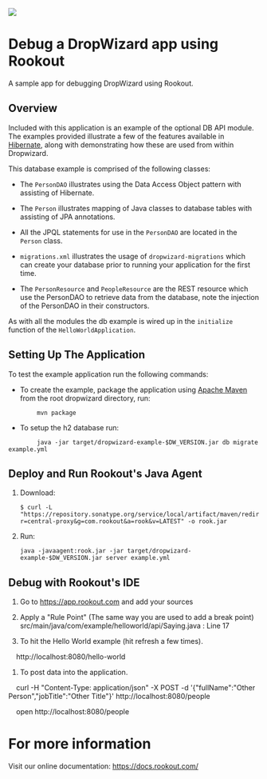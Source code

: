 [<img src="https://img.shields.io/travis/playframework/play-java-starter-example.svg"/>](https://travis-ci.org/playframework/play-java-starter-example)

# Debug a DropWizard app using Rookout

A sample app for debugging DropWizard using Rookout.

## Overview

Included with this application is an example of the optional DB API module. The examples provided illustrate a few of
the features available in [Hibernate](http://hibernate.org/), along with demonstrating how these are used from within
Dropwizard.

This database example is comprised of the following classes:

* The `PersonDAO` illustrates using the Data Access Object pattern with assisting of Hibernate.

* The `Person` illustrates mapping of Java classes to database tables with assisting of JPA annotations.

* All the JPQL statements for use in the `PersonDAO` are located in the `Person` class.

* `migrations.xml` illustrates the usage of `dropwizard-migrations` which can create your database prior to running
your application for the first time.

* The `PersonResource` and `PeopleResource` are the REST resource which use the PersonDAO to retrieve data from the database, note the injection
of the PersonDAO in their constructors.

As with all the modules the db example is wired up in the `initialize` function of the `HelloWorldApplication`.

## Setting Up The Application

To test the example application run the following commands:

* To create the example, package the application using [Apache Maven](https://maven.apache.org/) from the root dropwizard directory, run:
```
        mvn package
```
* To setup the h2 database run:
```
        java -jar target/dropwizard-example-$DW_VERSION.jar db migrate example.yml
```

## Deploy and Run Rookout's Java Agent

1.  Download:

    ```
    $ curl -L "https://repository.sonatype.org/service/local/artifact/maven/redirect?r=central-proxy&g=com.rookout&a=rook&v=LATEST" -o rook.jar
    ```

1. Run:

    ```
    java -javaagent:rook.jar -jar target/dropwizard-example-$DW_VERSION.jar server example.yml
    ```

## Debug with Rookout's IDE
1. Go to https://app.rookout.com and add your sources

1. Apply a "Rule Point" (The same way you are used to add a break point)
   src/main/java/com/example/helloworld/api/Saying.java : Line 17

1. To hit the Hello World example (hit refresh a few times).

    http://localhost:8080/hello-world

1. To post data into the application.

    curl -H "Content-Type: application/json" -X POST -d '{"fullName":"Other Person","jobTitle":"Other Title"}' http://localhost:8080/people
    

    open http://localhost:8080/people

# For more information
Visit our online documentation: https://docs.rookout.com/